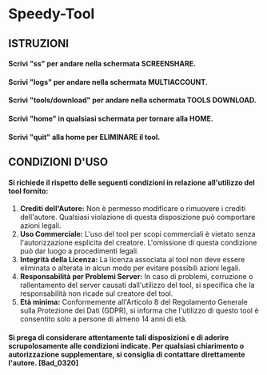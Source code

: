 # Speedy-Tool

## ISTRUZIONI
#### Scrivi "ss" per andare nella schermata SCREENSHARE.
#### Scrivi "logs" per andare nella schermata MULTIACCOUNT.
#### Scrivi "tools/download" per andare nella schermata TOOLS DOWNLOAD.
#### Scrivi "home" in qualsiasi schermata per tornare alla HOME.
#### Scrivi "quit" alla home per ELIMINARE il tool.


## CONDIZIONI D'USO

#### Si richiede il rispetto delle seguenti condizioni in relazione all'utilizzo del tool fornito:

  1. **Crediti dell'Autore:** Non è permesso modificare o rimuovere i crediti dell'autore. Qualsiasi violazione di questa disposizione può comportare azioni legali.
  2. **Uso Commerciale:** L'uso del tool per scopi commerciali è vietato senza l'autorizzazione esplicita del creatore. L'omissione di questa condizione può dar luogo a procedimenti legali.
  3. **Integrità della Licenza:** La licenza associata al tool non deve essere eliminata o alterata in alcun modo per evitare possibili azioni legali.
  4. **Responsabilità per Problemi Server:** In caso di problemi, corruzione o rallentamento del server causati dall'utilizzo del tool, si specifica che la responsabilità non ricade sul creatore del tool.
  5. **Età minima:** Conformemente all'Articolo 8 del Regolamento Generale sulla Protezione dei Dati (GDPR), si informa che l'utilizzo di questo tool è consentito solo a persone di almeno 14 anni di età.

#### Si prega di considerare attentamente tali disposizioni e di aderire scrupolosamente alle condizioni indicate. Per qualsiasi chiarimento o autorizzazione supplementare, si consiglia di contattare direttamente l'autore. [Bad_0320]
